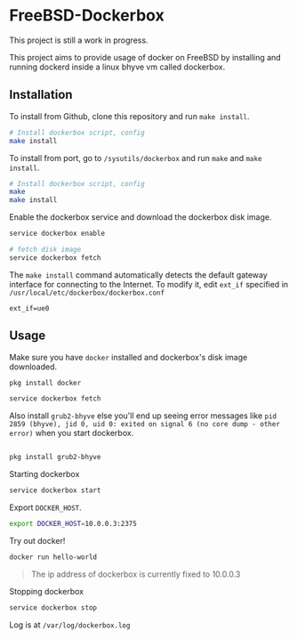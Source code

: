 # FreeBSD-Dockerbox

This project is still a work in progress.

This project aims to provide usage of docker on FreeBSD by installing and running dockerd inside a linux bhyve vm called dockerbox.

## Installation

To install from Github, clone this repository and run `make install`.

```sh
# Install dockerbox script, config
make install
```

To install from port, go to `/sysutils/dockerbox` and run `make` and `make install`.

```sh
# Install dockerbox script, config
make
make install
```

Enable the dockerbox service and download the dockerbox disk image.

```sh
service dockerbox enable

# fetch disk image
service dockerbox fetch
```

The `make install` command automatically detects the default gateway interface for connecting to the Internet. To modify it, edit `ext_if` specified in `/usr/local/etc/dockerbox/dockerbox.conf`

```
ext_if=ue0
```

## Usage

Make sure you have `docker` installed and dockerbox's disk image downloaded.

```sh
pkg install docker

service dockerbox fetch
```

Also install `grub2-bhyve` else you'll end up seeing error messages like `pid 2859 (bhyve), jid 0, uid 0: exited on signal 6 (no core dump - other error)` when you start dockerbox.

```sh

pkg install grub2-bhyve

```

Starting dockerbox

```sh
service dockerbox start
```

Export `DOCKER_HOST`.

```sh
export DOCKER_HOST=10.0.0.3:2375
```

Try out docker!

```sh
docker run hello-world
```

> The ip address of dockerbox is currently fixed to 10.0.0.3

Stopping dockerbox

```sh
service dockerbox stop
```

Log is at `/var/log/dockerbox.log`

